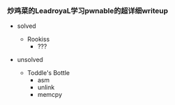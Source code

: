 ### 炒鸡菜的LeadroyaL学习pwnable的超详细writeup

- solved
  - Rookiss
    - ???

- unsolved
  - Toddle's Bottle
    - asm
    - unlink
    - memcpy

